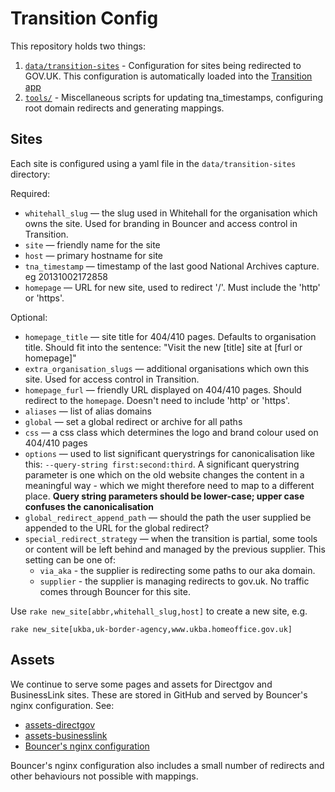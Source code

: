 # Transition Config

This repository holds two things:

1. [`data/transition-sites`](data/transition-sites) - Configuration for sites being redirected to GOV.UK. This configuration is automatically loaded into the [Transition app](https://github.com/alphagov/transition)
2. [`tools/`](tools/) - Miscellaneous scripts for updating tna_timestamps, configuring root domain redirects and generating mappings.

## Sites

Each site is configured using a yaml file in the `data/transition-sites` directory:

Required:
* `whitehall_slug` — the slug used in Whitehall for the organisation which owns the site. Used for branding in Bouncer and access control in Transition.
* `site` — friendly name for the site
* `host` — primary hostname for site
* `tna_timestamp` — timestamp of the last good National Archives capture. eg 20131002172858
* `homepage` — URL for new site, used to redirect '/'. Must include the 'http' or 'https'.

Optional:
* `homepage_title` — site title for 404/410 pages. Defaults to organisation title. Should fit into the sentence: "Visit the new [title] site at [furl or homepage]"
* `extra_organisation_slugs` — additional organisations which own this site. Used for access control in Transition.
* `homepage_furl` — friendly URL displayed on 404/410 pages. Should redirect to the `homepage`. Doesn't need to include 'http' or 'https'.
* `aliases` — list of alias domains
* `global` — set a global redirect or archive for all paths
* `css` — a css class which determines the logo and brand colour used on 404/410 pages
* `options` — used to list significant querystrings for canonicalisation like this: `--query-string first:second:third`. A significant querystring parameter is one which on the old website changes the content in a meaningful way - which we might therefore need to map to a different place. **Query string parameters should be lower-case; upper case confuses the canonicalisation**
* `global_redirect_append_path` — should the path the user supplied be appended
to the URL for the global redirect?
* `special_redirect_strategy` — when the transition is partial, some tools or content will be left behind and managed by the previous supplier. This setting can be one of:
    * `via_aka` - the supplier is redirecting some paths to our aka domain.
    * `supplier` - the supplier is managing redirects to gov.uk. No traffic comes through Bouncer for this site.

Use `rake new_site[abbr,whitehall_slug,host]` to create a new site, e.g.

`rake new_site[ukba,uk-border-agency,www.ukba.homeoffice.gov.uk]`

## Assets

We continue to serve some pages and assets for Directgov and BusinessLink sites. These are
stored in GitHub and served by Bouncer's nginx configuration. See:
* [assets-directgov](https://github.com/alphagov/assets-directgov)
* [assets-businesslink](https://github.com/alphagov/assets-businesslink)
* [Bouncer's nginx configuration](https://github.gds/gds/puppet/blob/master/modules/govuk/manifests/apps/bouncer.pp#L28-L119)

Bouncer's nginx configuration also includes a small number of redirects and
other behaviours not possible with mappings.
